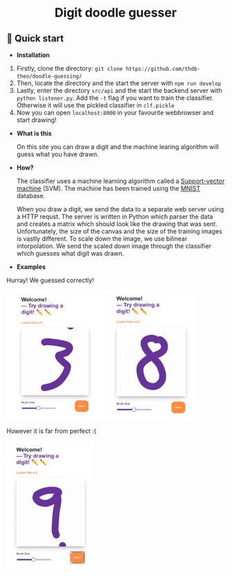 
<h1 align="center">
  Digit doodle guesser
</h1>

## 🚀 Quick start
- **Installation**

1. Firstly, clone the directory: `git clone https://github.com/thdb-theo/doodle-guessing/`
2. Then, locate the directory and the start the server with `npm run develop`
3. Lastly, enter the directory `src/api` and the start the backend server with `python listener.py`. Add the `-t` flag if you want to train the classifier. Otherwise it will use the pickled classifier in `clf.pickle`
4. Now you can open `localhost:8000` in your favourite webbrowser and start drawing!

- **What is this**

    On this site you can draw a digit and the machine learing algorithm will guess what you have drawn. 


-  **How?**

    The classifier uses a machine learning algorithm called a [Support-vector machine](https://en.wikipedia.org/wiki/Support-vector_machine) (SVM). The machine has been trained using the [MNIST](http://yann.lecun.com/exdb/mnist/) database.
    
    When you draw a digit, we send the data to a separate web server using a HTTP requst. The server is written in Python which parser the data and creates a matrix which should look like the drawing that was sent. Unfortunately, the size of the canvas and the size of the training images is vastly different. To scale down the image, we use bilinear intorpolation. We send the scaled down image through the classifier which guesses what digit was drawn.
 

-  **Examples**

Hurray! We guessed correctly!
<p float="left">
<img src="media/three-example.png" alt="alt text" height="300">
<img src="media/eight-example.png" alt="alt text" height="300">
</p>

However it is far from perfect :(

<img src="media/nine-wrong.png" alt="alt text" height="300">

